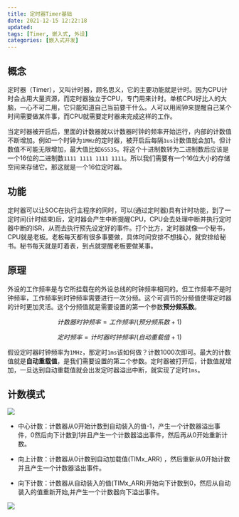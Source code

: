 ```yaml
---
title: 定时器Timer基础
date: 2021-12-15 12:22:18
updated:
tags: [Timer, 嵌入式, 外设]
categories: [嵌入式开发]
---
```

## 概念

定时器（Timer），又叫计时器，顾名思义，它的主要功能就是计时。因为CPU计时会占用大量资源，而定时器独立于CPU，专门用来计时。单核CPU好比人的大脑，一心不可二用，它只能知道自己当前要干什么。人可以用闹钟来提醒自己某个时间需要做某件事，而CPU就需要定时器来完成这样的工作。

当定时器被开启后，里面的计数器就以计数器时钟的频率开始运行，内部的计数值不断增加。例如一个时钟为`1MHz`的定时器，被开启后每隔`1us`计数值就会加1。但计数值不可能无限增加，最大值比如`65535`。将这个十进制数转为二进制数后应该是一个16位的二进制数`1111 1111 1111 1111`。所以我们需要有一个16位大小的存储空间来存储它。那这就是一个16位定时器。

## 功能

定时器可以让SOC在执行主程序的同时，可以(通过定时器)具有计时功能，到了一定时间(计时结束)后，定时器会产生中断提醒CPU，CPU会去处理中断并执行定时器中断的ISR，从而去执行预先设定好的事件。打个比方，定时器就像一个秘书，CPU就是老板。老板每天都有很多事要做，具体时间安排不想操心，就安排给秘书。秘书每天就是盯着表，到点就提醒老板要做某事。

## 原理

外设的工作频率是与它所挂载在的外设总线的时钟频率相同的。但工作频率不是时钟频率，工作频率到时钟频率需要进行一次分频。这个可调节的分频值使得定时器的计时更加灵活。这个分频值就是需要设置的第一个参数**预分频系数**。

$$
计数器时钟频率 = 工作频率/(预分频系数+1) 
$$

$$
定时频率 = 计时器时钟频率/(自动重载值+1)
$$

假设定时器时钟频率为`1MHz`，那定时`1ms`该如何做？计数1000次即可。最大的计数值就是**自动重载值**，是我们需要设置的第二个参数。定时器被打开后，计数值就增加，一旦达到自动重载值就会出发定时器溢出中断，就实现了定时`1ms`。



## 计数模式

![](https://picbed-1311007548.cos.ap-shanghai.myqcloud.com/markdown_picbed/img/20211214100956.png)

- 中心计数：计数器从0开始计数到自动装入的值-1，产生一个计数器溢出事件，0然后向下计数到1并且产生一个计数器溢出事件，然后再从0开始重新计数。

- 向上计数：计数器从0计数到自动加载值(TIMx_ARR) ，然后重新从0开始计数并且产生一个计数器溢出事件。

- 向下计数：计数器从自动装入的值(TIMx_ARR)开始向下计数到0，然后从自动装入的值重新开始,并产生一个计数器向下溢出事件。



![](https://picbed-1311007548.cos.ap-shanghai.myqcloud.com/markdown_picbed/img/20211214140256.png)

